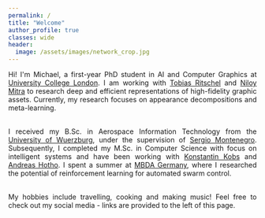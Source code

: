 ```yaml
---
permalink: /
title: "Welcome"
author_profile: true
classes: wide
header:
  image: /assets/images/network_crop.jpg
---
```


<div style="text-align: justify"> 

Hi! I'm Michael, a first-year PhD student in AI and Computer Graphics at <a href="https://www.ucl.ac.uk">University College London</a>.
I am working with <a href="http://www.homepages.ucl.ac.uk/~ucactri">Tobias Ritschel</a> and <a href="http://www0.cs.ucl.ac.uk/staff/n.mitra">Niloy Mitra</a>
to research deep and efficient representations of high-fidelity graphic assets. 
Currently, my research focuses on appearance decompositions and meta-learning. <br/> 
<br/>

I received my B.Sc. in Aerospace Information Technology from the <a href="https://www.uni-wuerzburg.de/startseite">University of Wuerzburg</a>,
under the supervision of <a href="https://www.informatik.uni-wuerzburg.de/aerospaceinfo/mitarbeiter/montenegro">Sergio Montenegro</a>.
Subsequently, I completed my M.Sc. in Computer Science with focus on intelligent systems and have 
been working with <a href="https://www.informatik.uni-wuerzburg.de/datascience/staff/kobs">Konstantin Kobs</a> and <a href="https://www.informatik.uni-wuerzburg.de/datascience/staff/hotho">Andreas Hotho</a>. 
I spent a summer at <a href="https://www.mbda-deutschland.de">MBDA Germany</a>, where I researched the potential of reinforcement learning for 
automated swarm control. <br/> 
<br/>

My hobbies include travelling, cooking and making music! Feel free to check out my social media - links are provided to the left of this page. 

</div>